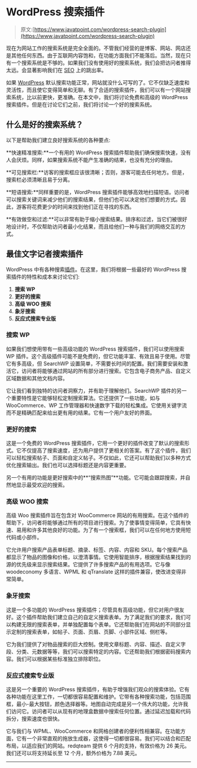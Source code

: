 # WordPress 搜索插件

> 原文:[https://www.javatpoint.com/wordpress-search-plugin](https://www.javatpoint.com/wordpress-search-plugin)

现在为网站工作的搜索系统是完全全面的。不管我们经营的是博客、网站、网店还是其他任何东西。由于互联网内容饱和，在功能方面我们不能落后。当然，现在只有一个搜索系统是不够的。如果我们没有使用好的搜索系统，我们会把访问者推得太远。会显著影响我们在 [SEO](https://www.javatpoint.com/seo-tutorial) 上的跳出率。

如果 [WordPress](https://www.javatpoint.com/wordpress-tutorial) 默认搜索功能正常，网站就没什么可写的了。它不仅缺乏速度和灵活性，而且使它变得简单和无聊。有了合适的搜索插件，我们可以有一个网站搜索系统，比以前更快，更准确。在本文中，我们将讨论免费和高级的 WordPress 搜索插件。但是在讨论它们之前，我们将讨论一个好的搜索系统。

## 什么是好的搜索系统？

以下是帮助我们建立良好搜索系统的各种要点:

**快速精准搜索:**一个有用的 WordPress 搜索插件帮助我们确保搜索快速，没有人会厌烦。同样，如果搜索系统不能产生准确的结果，也没有充分的理由。

**可见搜索栏:**访客的搜索框应该很清晰；否则，游客可能去任何地方。但是，搜索栏必须清晰且易于分离。

**短语搜索:**同样重要的是，WordPress 搜索插件能够高效地扫描短语。访问者可以搜索关键词来减少他们的搜索结果，但他们也可以决定他们想要的方式。因此，游客将花费更少的时间来找到他们正在寻找的东西。

**有效做空和过滤:**可以非常有助于缩小搜索结果。排序和过滤，当它们被很好地设计时，不仅帮助访问者最小化结果，而且给他们一种与我们的网络交互的方式。

## 最佳文字记者搜索插件

WordPress 中有各种搜索[插件](https://www.javatpoint.com/wordpress-plugins)。在这里，我们将根据一些最好的 WordPress 搜索插件的特性和成本来讨论它们:

1.  **搜索 WP**
2.  **更好的搜索**
3.  **高级 WOO 搜索**
4.  **象牙搜索**
5.  **反应式搜索专业版**

### 搜索 WP

如果我们想使用带有一些高级功能的 WordPress 搜索插件，我们可以使用搜索 WP 插件。这个高级插件可能不是免费的，但它功能丰富、有效且易于使用。尽管它有多高级，但 SearchWP 设置简单，不需要长时间的配置。我们需要安装和激活它，访问者将能够通过网站的所有部分进行搜索。它包含电子商务产品、自定义区域数据和其他文档内容。

它让我们看到独特的访问者洞察力，并有助于理解他们。SearchWP 插件的另一个重要特性是它能够轻松定制搜索算法。它还提供了一些功能，如与 WooCommerce、WP 工作管理器和快速数字下载的轻松集成。它使用关键字流而不是精确匹配来给出更有用的结果。它有一个用户友好的界面。

### 更好的搜索

这是一个免费的 WordPress 搜索插件，它用一个更好的插件改变了默认的搜索形式。它不仅提高了搜索速度，还为用户提供了更相关的答案。有了这个插件，我们可以轻松搜索帖子、页面和自定义帖子。不仅如此，它还可以帮助我们以多种方式优化搜索输出。我们也可以选择标题还是内容更重要。

另一个有用的功能是更好搜索中的**“搜索热图”**功能。它可能会跟踪搜索，并自然地显示最受欢迎的搜索。

### 高级 WOO 搜索

高级 Woo 搜索插件旨在包含对 WooCommerce 网站的有用搜索。在这个插件的帮助下，访问者将能够通过所有的项目进行搜索。为了使事情变得简单，它具有快速、易用和许多其他良好的功能。为了有一个搜索框，我们可以在任何地方使用短代码或小部件。

它允许用户搜索产品表单标题、摘录、标签、内容、内容和 SKU。每个搜索产品都显示了物品的图像和价格，以澄清事情。它使用智能排序，根据搜索结果找到的源的优先级来显示搜索结果。它提供了许多搜索产品的有用选项。它与像 woodeconomy 多语言、WPML 和 qTranslate 这样的插件兼容，使改进变得非常简单。

### 象牙搜索

这是一个多功能的 WordPress 搜索插件；尽管具有高级功能，但它对用户很友好。这个插件帮助我们建立自己的自定义搜索表单。为了满足我们的要求，我们可以构建无限的搜索表单，并单独配置每个表单。它还帮助我们在网站的不同部分显示定制的搜索表单，如帖子、页面、页眉、页脚、小部件区域、侧栏等。

它为我们提供了对物品搜索的巨大控制。使用文章标题、内容、描述、自定义字段、分类、元数据等等，我们可以搜索特定的内容。它还帮助我们根据密码搜索内容。我们可以根据某些标准独立排除职位。

### 反应式搜索专业版

这是另一个重要的 WordPress 搜索插件，有助于增强我们观众的搜索体验。它有各种功能在这里工作，一切都很容易配置和维护。它带有各种搜索功能，包括范围框，最小-最大按钮，颜色选择器等。地图自动完成是另一个伟大的功能，允许我们访问它。访问者可以从现有的地理盒数据中搜索任何位置。通过延迟加载和代码拆分，搜索速度也很快。

它与我们与 WPML、WooCommerce 和网格创建者的便利性相兼容。在功能方面，它有一个非常直观的拖放生成器，这使得一切都很容易。我们可以结合和匹配布局，以适应我们的网站。redqteam 提供 6 个月的支持，有效价格为 26 美元。我们还可以将支持延长至 12 个月，额外价格为 7.88 美元。

* * *